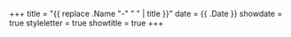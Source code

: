 +++
title = "{{ replace .Name "-" " " | title }}"
date = {{ .Date }}
showdate = true
styleletter = true
showtitle = true
+++
